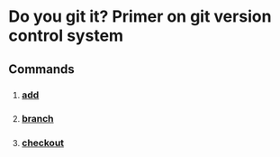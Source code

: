 
# Do you git it? Primer on git version control system

## Commands

1. ### [add](./commands/add.md)
2. ### [branch](./commands/branch.md)
3. ### [checkout](./commands/checkout.md)